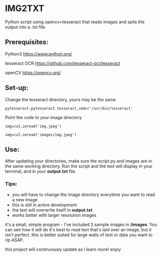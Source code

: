 # IMG2TXT
Python script using opencv+tesseract that reads images and spits the output into a .txt file.

## Prerequisites:
Python3 https://www.python.org/

tesseract OCR https://github.com/tesseract-ocr/tesseract

openCV https://opencv.org/


## Set-up:
Change the tesseract directory, yours may be the same 
```
pytesseract.pytesseract.tesseract_cmd=r'/usr/bin/tesseract'
```

Point the code to your image directory
```
img=cv2.imread('img.jpeg')
```
```
img=cv2.imread('images/img.jpeg')
```

## Use:
After updating your directories, make sure the script.py and images are in the same working directory.
Run the script and the text will display in your terminal, and in your **output.txt** file.

### Tips:
- you will have to change the image directory everytime you want to read a new image
- this is still in active development
- the text will overwrite itself in **output.txt**
- works better with larger resolution images

it's a small, simple program - I've included 2 sample images in **/images**. You can see how it will do it's best to read text that's laid over an image, but it isn't perfect. this is better suited for large walls of text or data you want to rip ASAP.

this project will continuously update as I learn more! enjoy
